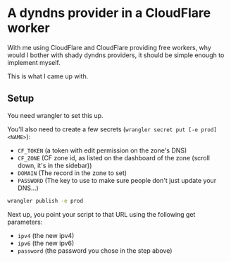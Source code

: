 # A dyndns provider in a CloudFlare worker

With me using CloudFlare and CloudFlare providing free workers, why would I bother with shady dyndns providers, it should be simple enough to implement myself.

This is what I came up with.

## Setup

You need wrangler to set this up.

You'll also need to create a few secrets (`wrangler secret put [-e prod] <NAME>`):

* `CF_TOKEN` (a token with edit permission on the zone's DNS)
* `CF_ZONE` (CF zone id, as listed on the dashboard of the zone (scroll down, it's in the sidebar))
* `DOMAIN` (The record in the zone to set)
* `PASSWORD` (The key to use to make sure people don't just update your DNS...)

```bash
wrangler publish -e prod
```

Next up, you point your script to that URL using the following get parameters:

* `ipv4` (the new ipv4)
* `ipv6` (the new ipv6)
* `password` (the password you chose in the step above)
